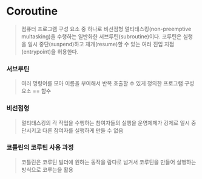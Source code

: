 # Coroutine
> 컴퓨터 프로그램 구성 요소 중 하나로 비선점형 멀티태스킹(non-preemptive multasking)을 수행하는 일반화한 서브루틴(subroutine)이다.
> 코루틴은 실행을 일시 중단(suspend)하고 재개(resume)할 수 있는 여러 진입 지점(entrypoint)을 허용한다.

### 서브루틴
> 여러 명령어를 모아 이름을 부여해서 반복 호출할 수 있게 정의한 프로그램 구성 요소 == 함수

### 비선점형
> 멀티태스킹의 각 작업을 수행하는 참여자들의 실행을 운영체제가 강제로 일시 중단시키고 다른 참여자를 실행하게 만들 수 없음

### 코틀린의 코루틴 사용 과정
> 코틀린은 코루틴 빌더에 원하는 동작을 람다로 넘겨서 코루틴을 만들어 실행하는 방식으로 코루는을 활용
